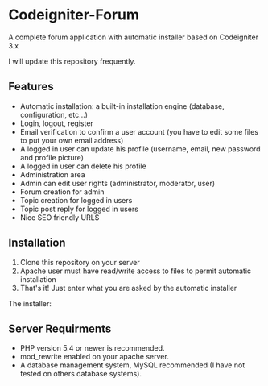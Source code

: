 # Codeigniter-Forum
A complete forum application with automatic installer based on Codeigniter 3.x


I will update this repository frequently.

## Features
- Automatic installation: a built-in installation engine (database, configuration, etc...)
- Login, logout, register
- Email verification to confirm a user account (you have to edit some files to put your own email address)
- A logged in user can update his profile (username, email, new password and profile picture)
- A logged in user can delete his profile
- Administration area
- Admin can edit user rights (administrator, moderator, user)
- Forum creation for admin
- Topic creation for logged in users
- Topic post reply for logged in users
- Nice SEO friendly URLS


## Installation
1. Clone this repository on your server
2. Apache user must have read/write access to files to permit automatic installation
4. That's it! Just enter what you are asked by the automatic installer

The installer:



## Server Requirments
- PHP version 5.4 or newer is recommended.
- mod_rewrite enabled on your apache server.
- A database management system, MySQL recommended (I have not tested on others database systems).
